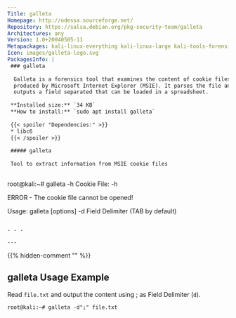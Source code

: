 ```yaml
---
Title: galleta
Homepage: http://odessa.sourceforge.net/
Repository: https://salsa.debian.org/pkg-security-team/galleta
Architectures: any
Version: 1.0+20040505-11
Metapackages: kali-linux-everything kali-linux-large kali-tools-forensics 
Icon: images/galleta-logo.svg
PackagesInfo: |
 ### galleta
 
  Galleta is a forensics tool that examines the content of cookie files
  produced by Microsoft Internet Explorer (MSIE). It parses the file and
  outputs a field separated that can be loaded in a spreadsheet.
 
 **Installed size:** `34 KB`  
 **How to install:** `sudo apt install galleta`  
 
 {{< spoiler "Dependencies:" >}}
 * libc6 
 {{< /spoiler >}}
 
 ##### galleta
 
 Tool to extract information from MSIE cookie files
 
 ```
 root@kali:~# galleta -h
 Cookie File: -h
 
 ERROR - The cookie file cannot be opened!
 
 
 Usage:  galleta [options] <filename>
 	-d Field Delimiter (TAB by default)
 
 
 ```
 
 - - -
 
---
```

{{% hidden-comment "<!--Do not edit anything above this line-->" %}}

## galleta Usage Example

Read `file.txt` and output the content using ; as Field Delimiter (`d`).

```
root@kali:~# galleta -d";" file.txt
```
